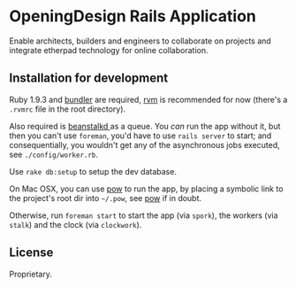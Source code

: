 OpeningDesign Rails Application
===============================

Enable architects, builders and engineers to collaborate on projects
and integrate etherpad technology for online collaboration.

## Installation for development

Ruby 1.9.3 and [bundler](http://gembundler.com/) are required,
[rvm](https://rvm.io/) is recommended for now (there's a `.rvmrc` file in the
root directory).

Also required is [ beanstalkd ](http://kr.github.com/beanstalkd/) as a queue.
You *can* run the app without it, but then you can't use `foreman`, you'd have
to use `rails server` to start; and consequentially, you wouldn't get any of
the asynchronous jobs executed, see `./config/worker.rb`.

Use `rake db:setup` to setup the dev database.

On Mac OSX, you can use [pow](http://pow.cx/manual.html) to run the app, by
placing a symbolic link to the project's root dir into `~/.pow`, see
[pow](http://pow.cx/manual.html) if in doubt.

Otherwise, run `foreman start` to start the app (via `spork`), the workers (via
`stalk`) and the clock (via `clockwork`).

## License

Proprietary.
